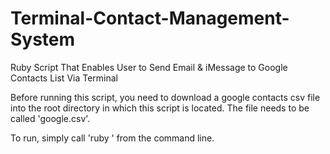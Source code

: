# Terminal-Contact-Management-System
Ruby Script That Enables User to Send Email &amp; iMessage to Google Contacts List Via Terminal

Before running this script, you need to download a google contacts csv file into the root directory in which this script is located. The file needs to be called 'google.csv'.

To run, simply call 'ruby ' from the command line.
